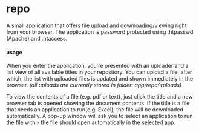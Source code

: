 # repo
A small application that offers file upload and downloading/viewing right from your browser.
The application is password protected using .htpasswd (Apache) and .htaccess.

#### usage
When you enter the application, you're presented with an uploader and a list view of all available titles in your repository.
You can upload a file, after which, the list with uploaded files is updated and shown immediately in the browser.
_(all uploads are currently stored in folder: app/repo/uploads)_

To view the contents of a file (e.g. pdf or text), just click the title and a new browser tab is opened showing the document contents.
If the title is a file that needs an application to run(e.g. Excel), the file will be downloaded automatically.
A pop-up window will ask you to select an application to run the file with - the file should open automatically in the selected app.





